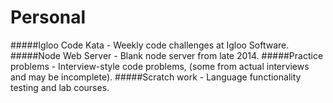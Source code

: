 # Personal
#####Igloo Code Kata - Weekly code challenges at Igloo Software.
#####Node Web Server - Blank node server from late 2014.
#####Practice problems - Interview-style code problems, (some from actual interviews and may be incomplete).
#####Scratch work - Language functionality testing and lab courses.